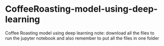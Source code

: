 # CoffeeRoasting-model-using-deep-learning
Coffee Roasting model using deep learning
note: download all the files to run the jupyter notebook and also remember to put all the files in one folder
